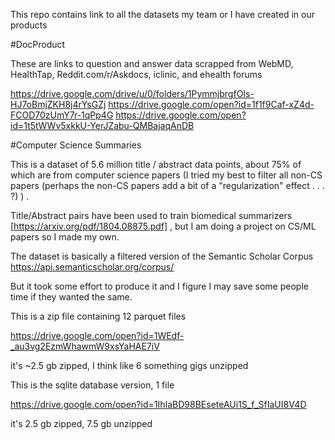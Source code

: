 This repo contains link to all the datasets my team or I have created in our products

#DocProduct

These are links to question and answer data scrapped from WebMD, HealthTap, Reddit.com/r/Askdocs, iclinic, and ehealth forums

https://drive.google.com/drive/u/0/folders/1PymmjbrgfOIs-HJ7oBmjZKH8j4rYsGZj
https://drive.google.com/open?id=1f1f9Caf-xZ4d-FCOD70zUmY7r-1qPp4G
https://drive.google.com/open?id=1t5tWWv5xkkU-YerJZabu-QMBajaqAnDB

#Computer Science Summaries

This is a dataset of 5.6 million title / abstract data points, about 75% of which are from computer science papers (I tried my best to filter all non-CS papers (perhaps the non-CS papers add a bit of a "regularization" effect . . . ?) ) .

Title/Abstract pairs have been used to train biomedical summarizers [https://arxiv.org/pdf/1804.08875.pdf] , but I am doing a project on CS/ML papers so I made my own.

The dataset is basically a filtered version of the Semantic Scholar Corpus https://api.semanticscholar.org/corpus/

But it took some effort to produce it and I figure I may save some people time if they wanted the same.

This is a zip file containing 12 parquet files

https://drive.google.com/open?id=1WEdf-_au3vg2EzmWhawmW9xsYaHAE7iV

it's ~2.5 gb zipped, I think like 6 something gigs unzipped

This is the sqlite database version, 1 file

https://drive.google.com/open?id=1IhIaBD98BEseteAUi1S_f_SfIaUI8V4D

it's 2.5 gb zipped, 7.5 gb unzipped
